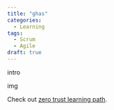 ```yaml
---
title: "ghas"
categories:
  - Learning
tags:
  - Scrum
  - Agile
draft: true
---
```


intro

img

Check out [zero trust learning path][zero-trust-learning-path].

[zero-trust-learning-path]: https://docs.microsoft.com/learn/paths/zero-trust-principles/


